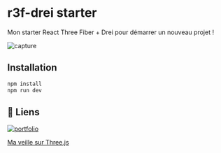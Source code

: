 # r3f-drei starter
Mon starter React Three Fiber + Drei pour démarrer un nouveau projet ! 

![capture](https://images.are.na/eyJidWNrZXQiOiJhcmVuYV9pbWFnZXMiLCJrZXkiOiIzMjI5NzA1NS9vcmlnaW5hbF9jNDUyYTIyZTM1NDBmZGRjNjkyNjM5NWQ0YmI3MjU2ZC5wbmciLCJlZGl0cyI6eyJyZXNpemUiOnsid2lkdGgiOjEyMDAsImhlaWdodCI6MTIwMCwiZml0IjoiaW5zaWRlIiwid2l0aG91dEVubGFyZ2VtZW50Ijp0cnVlfSwid2VicCI6eyJxdWFsaXR5Ijo3NX0sImpwZWciOnsicXVhbGl0eSI6NzV9LCJyb3RhdGUiOm51bGx9fQ==)

## Installation

```bash
npm install
npm run dev
```

## 🔗 Liens
[![portfolio](https://img.shields.io/badge/my_portfolio-000?style=for-the-badge&logo=ko-fi&logoColor=white)](https://nicolastilly.fr/)

[Ma veille sur Three.js](https://www.are.na/nicolas-tilly/three-js-r3f)
